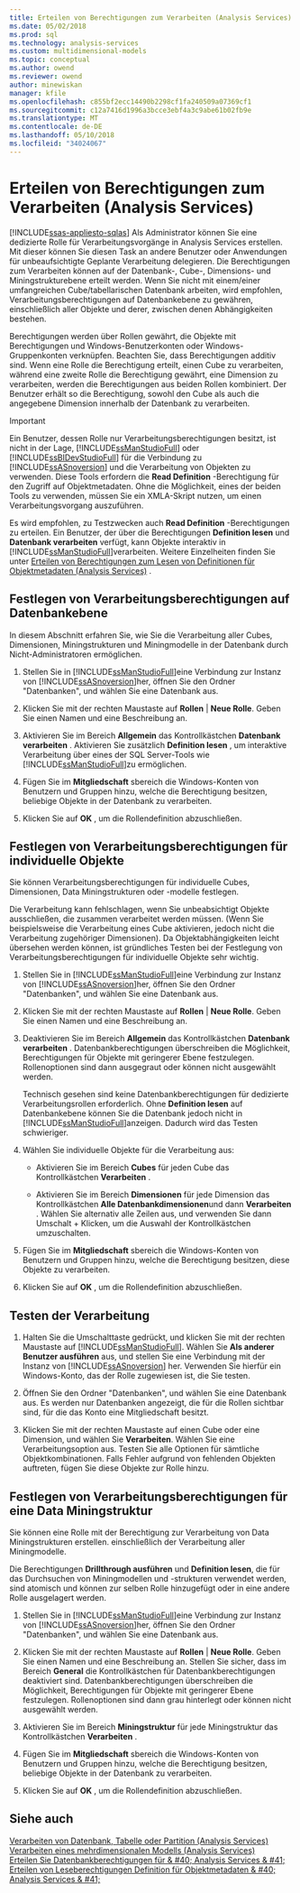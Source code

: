 ```yaml
---
title: Erteilen von Berechtigungen zum Verarbeiten (Analysis Services) | Microsoft Docs
ms.date: 05/02/2018
ms.prod: sql
ms.technology: analysis-services
ms.custom: multidimensional-models
ms.topic: conceptual
ms.author: owend
ms.reviewer: owend
author: minewiskan
manager: kfile
ms.openlocfilehash: c855bf2ecc14490b2298cf1fa240509a07369cf1
ms.sourcegitcommit: c12a7416d1996a3bcce3ebf4a3c9abe61b02fb9e
ms.translationtype: MT
ms.contentlocale: de-DE
ms.lasthandoff: 05/10/2018
ms.locfileid: "34024067"
---
```

# <a name="grant-process-permissions-analysis-services"></a>Erteilen von Berechtigungen zum Verarbeiten (Analysis Services)
[!INCLUDE[ssas-appliesto-sqlas](../../includes/ssas-appliesto-sqlas.md)]
  Als Administrator können Sie eine dedizierte Rolle für Verarbeitungsvorgänge in Analysis Services erstellen. Mit dieser können Sie diesen Task an andere Benutzer oder Anwendungen für unbeaufsichtigte Geplante Verarbeitung delegieren. Die Berechtigungen zum Verarbeiten können auf der Datenbank-, Cube-, Dimensions- und Miningstrukturebene erteilt werden. Wenn Sie nicht mit einem/einer umfangreichen Cube/tabellarischen Datenbank arbeiten, wird empfohlen, Verarbeitungsberechtigungen auf Datenbankebene zu gewähren, einschließlich aller Objekte und derer, zwischen denen Abhängigkeiten bestehen.  
  
 Berechtigungen werden über Rollen gewährt, die Objekte mit Berechtigungen und Windows-Benutzerkonten oder Windows-Gruppenkonten verknüpfen. Beachten Sie, dass Berechtigungen additiv sind. Wenn eine Rolle die Berechtigung erteilt, einen Cube zu verarbeiten, während eine zweite Rolle die Berechtigung gewährt, eine Dimension zu verarbeiten, werden die Berechtigungen aus beiden Rollen kombiniert. Der Benutzer erhält so die Berechtigung, sowohl den Cube als auch die angegebene Dimension innerhalb der Datenbank zu verarbeiten.  
  
> [!IMPORTANT]  
>  Ein Benutzer, dessen Rolle nur Verarbeitungsberechtigungen besitzt, ist nicht in der Lage, [!INCLUDE[ssManStudioFull](../../includes/ssmanstudiofull-md.md)] oder [!INCLUDE[ssBIDevStudioFull](../../includes/ssbidevstudiofull-md.md)] für die Verbindung zu [!INCLUDE[ssASnoversion](../../includes/ssasnoversion-md.md)] und die Verarbeitung von Objekten zu verwenden. Diese Tools erfordern die **Read Definition** -Berechtigung für den Zugriff auf Objektmetadaten. Ohne die Möglichkeit, eines der beiden Tools zu verwenden, müssen Sie ein XMLA-Skript nutzen, um einen Verarbeitungsvorgang auszuführen.  
>   
>  Es wird empfohlen, zu Testzwecken auch **Read Definition** -Berechtigungen zu erteilen. Ein Benutzer, der über die Berechtigungen **Definition lesen** und **Datenbank verarbeiten** verfügt, kann Objekte interaktiv in [!INCLUDE[ssManStudioFull](../../includes/ssmanstudiofull-md.md)]verarbeiten. Weitere Einzelheiten finden Sie unter [Erteilen von Berechtigungen zum Lesen von Definitionen für Objektmetadaten &#40;Analysis Services&#41;](../../analysis-services/multidimensional-models/grant-read-definition-permissions-on-object-metadata-analysis-services.md) .  
  
## <a name="set-processing-permissions-at-the-database-level"></a>Festlegen von Verarbeitungsberechtigungen auf Datenbankebene  
 In diesem Abschnitt erfahren Sie, wie Sie die Verarbeitung aller Cubes, Dimensionen, Miningstrukturen und Miningmodelle in der Datenbank durch Nicht-Administratoren ermöglichen.  
  
1.  Stellen Sie in [!INCLUDE[ssManStudioFull](../../includes/ssmanstudiofull-md.md)]eine Verbindung zur Instanz von [!INCLUDE[ssASnoversion](../../includes/ssasnoversion-md.md)]her, öffnen Sie den Ordner "Datenbanken", und wählen Sie eine Datenbank aus.  
  
2.  Klicken Sie mit der rechten Maustaste auf **Rollen** | **Neue Rolle**. Geben Sie einen Namen und eine Beschreibung an.  
  
3.  Aktivieren Sie im Bereich **Allgemein** das Kontrollkästchen **Datenbank verarbeiten** . Aktivieren Sie zusätzlich **Definition lesen** , um interaktive Verarbeitung über eines der SQL Server-Tools wie [!INCLUDE[ssManStudioFull](../../includes/ssmanstudiofull-md.md)]zu ermöglichen.  
  
4.  Fügen Sie im **Mitgliedschaft** sbereich die Windows-Konten von Benutzern und Gruppen hinzu, welche die Berechtigung besitzen, beliebige Objekte in der Datenbank zu verarbeiten.  
  
5.  Klicken Sie auf **OK** , um die Rollendefinition abzuschließen.  
  
## <a name="set-processing-permissions-on-individual-objects"></a>Festlegen von Verarbeitungsberechtigungen für individuelle Objekte  
 Sie können Verarbeitungsberechtigungen für individuelle Cubes, Dimensionen, Data Miningstrukturen oder -modelle festlegen.  
  
 Die Verarbeitung kann fehlschlagen, wenn Sie unbeabsichtigt Objekte ausschließen, die zusammen verarbeitet werden müssen. (Wenn Sie beispielsweise die Verarbeitung eines Cube aktivieren, jedoch nicht die Verarbeitung zugehöriger Dimensionen). Da Objektabhängigkeiten leicht übersehen werden können, ist gründliches Testen bei der Festlegung von Verarbeitungsberechtigungen für individuelle Objekte sehr wichtig.  
  
1.  Stellen Sie in [!INCLUDE[ssManStudioFull](../../includes/ssmanstudiofull-md.md)]eine Verbindung zur Instanz von [!INCLUDE[ssASnoversion](../../includes/ssasnoversion-md.md)]her, öffnen Sie den Ordner "Datenbanken", und wählen Sie eine Datenbank aus.  
  
2.  Klicken Sie mit der rechten Maustaste auf **Rollen** | **Neue Rolle**. Geben Sie einen Namen und eine Beschreibung an.  
  
3.  Deaktivieren Sie im Bereich **Allgemein** das Kontrollkästchen **Datenbank verarbeiten** . Datenbankberechtigungen überschreiben die Möglichkeit, Berechtigungen für Objekte mit geringerer Ebene festzulegen. Rollenoptionen sind dann ausgegraut oder können nicht ausgewählt werden.  
  
     Technisch gesehen sind keine Datenbankberechtigungen für dedizierte Verarbeitungsrollen erforderlich. Ohne **Definition lesen** auf Datenbankebene können Sie die Datenbank jedoch nicht in [!INCLUDE[ssManStudioFull](../../includes/ssmanstudiofull-md.md)]anzeigen. Dadurch wird das Testen schwieriger.  
  
4.  Wählen Sie individuelle Objekte für die Verarbeitung aus:  
  
    -   Aktivieren Sie im Bereich **Cubes** für jeden Cube das Kontrollkästchen **Verarbeiten** .  
  
    -   Aktivieren Sie im Bereich **Dimensionen** für jede Dimension das Kontrollkästchen **Alle Datenbankdimensionen**und dann **Verarbeiten** . Wählen Sie alternativ alle Zeilen aus, und verwenden Sie dann Umschalt + Klicken, um die Auswahl der Kontrollkästchen umzuschalten.  
  
5.  Fügen Sie im **Mitgliedschaft** sbereich die Windows-Konten von Benutzern und Gruppen hinzu, welche die Berechtigung besitzen, diese Objekte zu verarbeiten.  
  
6.  Klicken Sie auf **OK** , um die Rollendefinition abzuschließen.  
  
## <a name="test-processing"></a>Testen der Verarbeitung  
  
1.  Halten Sie die Umschalttaste gedrückt, und klicken Sie mit der rechten Maustaste auf [!INCLUDE[ssManStudioFull](../../includes/ssmanstudiofull-md.md)]. Wählen Sie **Als anderer Benutzer ausführen** aus, und stellen Sie eine Verbindung mit der Instanz von [!INCLUDE[ssASnoversion](../../includes/ssasnoversion-md.md)] her. Verwenden Sie hierfür ein Windows-Konto, das der Rolle zugewiesen ist, die Sie testen.  
  
2.  Öffnen Sie den Ordner "Datenbanken", und wählen Sie eine Datenbank aus. Es werden nur Datenbanken angezeigt, die für die Rollen sichtbar sind, für die das Konto eine Mitgliedschaft besitzt.  
  
3.  Klicken Sie mit der rechten Maustaste auf einen Cube oder eine Dimension, und wählen Sie **Verarbeiten**. Wählen Sie eine Verarbeitungsoption aus. Testen Sie alle Optionen für sämtliche Objektkombinationen. Falls Fehler aufgrund von fehlenden Objekten auftreten, fügen Sie diese Objekte zur Rolle hinzu.  
  
## <a name="set-processing-permissions-on-a-data-mining-structure"></a>Festlegen von Verarbeitungsberechtigungen für eine Data Miningstruktur  
 Sie können eine Rolle mit der Berechtigung zur Verarbeitung von Data Miningstrukturen erstellen. einschließlich der Verarbeitung aller Miningmodelle.  
  
 Die Berechtigungen **Drillthrough ausführen** und **Definition lesen**, die für das Durchsuchen von Miningmodellen und -strukturen verwendet werden, sind atomisch und können zur selben Rolle hinzugefügt oder in eine andere Rolle ausgelagert werden.  
  
1.  Stellen Sie in [!INCLUDE[ssManStudioFull](../../includes/ssmanstudiofull-md.md)]eine Verbindung zur Instanz von [!INCLUDE[ssASnoversion](../../includes/ssasnoversion-md.md)]her, öffnen Sie den Ordner "Datenbanken", und wählen Sie eine Datenbank aus.  
  
2.  Klicken Sie mit der rechten Maustaste auf **Rollen** | **Neue Rolle**. Geben Sie einen Namen und eine Beschreibung an. Stellen Sie sicher, dass im Bereich **General** die Kontrollkästchen für Datenbankberechtigungen deaktiviert sind. Datenbankberechtigungen überschreiben die Möglichkeit, Berechtigungen für Objekte mit geringerer Ebene festzulegen. Rollenoptionen sind dann grau hinterlegt oder können nicht ausgewählt werden.  
  
3.  Aktivieren Sie im Bereich **Miningstruktur** für jede Miningstruktur das Kontrollkästchen **Verarbeiten** .  
  
4.  Fügen Sie im **Mitgliedschaft** sbereich die Windows-Konten von Benutzern und Gruppen hinzu, welche die Berechtigung besitzen, beliebige Objekte in der Datenbank zu verarbeiten.  
  
5.  Klicken Sie auf **OK** , um die Rollendefinition abzuschließen.  
  
## <a name="see-also"></a>Siehe auch  
 [Verarbeiten von Datenbank, Tabelle oder Partition &#40;Analysis Services&#41;](../../analysis-services/tabular-models/process-database-table-or-partition-analysis-services.md)   
 [Verarbeiten eines mehrdimensionalen Modells &#40;Analysis Services&#41;](../../analysis-services/multidimensional-models/processing-a-multidimensional-model-analysis-services.md)   
 [Erteilen Sie Datenbankberechtigungen für & #40; Analysis Services & #41;](../../analysis-services/multidimensional-models/grant-database-permissions-analysis-services.md)   
 [Erteilen von Leseberechtigungen Definition für Objektmetadaten & #40; Analysis Services & #41;](../../analysis-services/multidimensional-models/grant-read-definition-permissions-on-object-metadata-analysis-services.md)  
  
  
